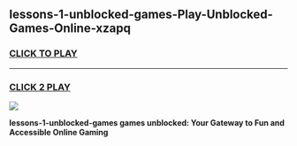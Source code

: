 
## lessons-1-unblocked-games-Play-Unblocked-Games-Online-xzapq
<h3>
<a href="https://premium76.site?title=lessons-1-unblocked-games&ref=25A">CLICK TO PLAY</a></h3>
<hr>

<h3>
<a href="https://premium76.site?title=lessons-1-unblocked-games&ref=25A">CLICK 2 PLAY</a>
  
</h3>

<a href="https://premium76.site?title=lessons-1-unblocked-games&ref=25A"><img src="https://clearcache.store/games.png"></a>


**lessons-1-unblocked-games games unblocked: Your Gateway to Fun and Accessible Online Gaming**
